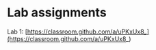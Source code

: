 # Lab assignments

Lab 1: [https://classroom.github.com/a/uPKxUx8_](https://classroom.github.com/a/uPKxUx8_)

